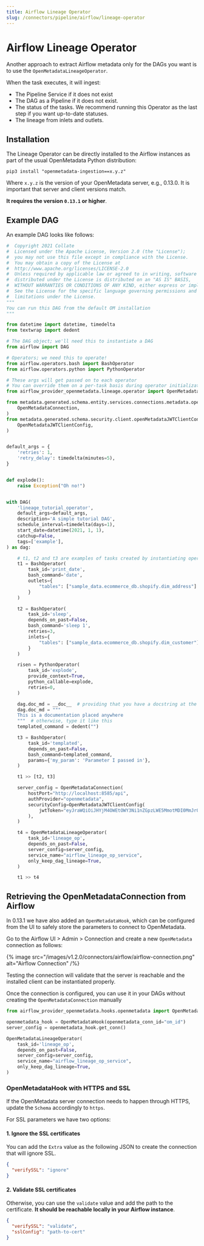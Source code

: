 ```yaml
---
title: Airflow Lineage Operator
slug: /connectors/pipeline/airflow/lineage-operator
---
```


# Airflow Lineage Operator

Another approach to extract Airflow metadata only for the DAGs you want is to use the `OpenMetadataLineageOperator`.

When the task executes, it will ingest:
- The Pipeline Service if it does not exist
- The DAG as a Pipeline if it does not exist.
- The status of the tasks. We recommend running this Operator as the last step if you want up-to-date statuses.
- The lineage from inlets and outlets.

## Installation

The Lineage Operator can be directly installed to the Airflow instances as part of the usual OpenMetadata Python
distribution:

```commandline
pip3 install "openmetadata-ingestion==x.y.z"
```

Where `x.y.z` is the version of your OpenMetadata server, e.g., 0.13.0. It is important that server and client
versions match.

**It requires the version `0.13.1` or higher**.

## Example DAG

An example DAG looks like follows:

```python
#  Copyright 2021 Collate
#  Licensed under the Apache License, Version 2.0 (the "License");
#  you may not use this file except in compliance with the License.
#  You may obtain a copy of the License at
#  http://www.apache.org/licenses/LICENSE-2.0
#  Unless required by applicable law or agreed to in writing, software
#  distributed under the License is distributed on an "AS IS" BASIS,
#  WITHOUT WARRANTIES OR CONDITIONS OF ANY KIND, either express or implied.
#  See the License for the specific language governing permissions and
#  limitations under the License.
"""
You can run this DAG from the default OM installation
"""

from datetime import datetime, timedelta
from textwrap import dedent

# The DAG object; we'll need this to instantiate a DAG
from airflow import DAG

# Operators; we need this to operate!
from airflow.operators.bash import BashOperator
from airflow.operators.python import PythonOperator

# These args will get passed on to each operator
# You can override them on a per-task basis during operator initialization
from airflow_provider_openmetadata.lineage.operator import OpenMetadataLineageOperator

from metadata.generated.schema.entity.services.connections.metadata.openMetadataConnection import (
    OpenMetadataConnection,
)
from metadata.generated.schema.security.client.openMetadataJWTClientConfig import (
    OpenMetadataJWTClientConfig,
)


default_args = {
    'retries': 1,
    'retry_delay': timedelta(minutes=5),
}


def explode():
    raise Exception("Oh no!")


with DAG(
    'lineage_tutorial_operator',
    default_args=default_args,
    description='A simple tutorial DAG',
    schedule_interval=timedelta(days=1),
    start_date=datetime(2021, 1, 1),
    catchup=False,
    tags=['example'],
) as dag:

    # t1, t2 and t3 are examples of tasks created by instantiating operators
    t1 = BashOperator(
        task_id='print_date',
        bash_command='date',
        outlets={
            "tables": ["sample_data.ecommerce_db.shopify.dim_address"]
        }
    )

    t2 = BashOperator(
        task_id='sleep',
        depends_on_past=False,
        bash_command='sleep 1',
        retries=3,
        inlets={
            "tables": ["sample_data.ecommerce_db.shopify.dim_customer"]
        }
    )

    risen = PythonOperator(
        task_id='explode',
        provide_context=True,
        python_callable=explode,
        retries=0,
    )

    dag.doc_md = __doc__  # providing that you have a docstring at the beginning of the DAG
    dag.doc_md = """
    This is a documentation placed anywhere
    """  # otherwise, type it like this
    templated_command = dedent("")

    t3 = BashOperator(
        task_id='templated',
        depends_on_past=False,
        bash_command=templated_command,
        params={'my_param': 'Parameter I passed in'},
    )

    t1 >> [t2, t3]

    server_config = OpenMetadataConnection(
        hostPort="http://localhost:8585/api",
        authProvider="openmetadata",
        securityConfig=OpenMetadataJWTClientConfig(
            jwtToken="eyJraWQiOiJHYjM4OWEtOWY3Ni1nZGpzLWE5MmotMDI0MmJrOTQzNTYiLCJ0eXAiOiJKV1QiLCJhbGciOiJSUzI1NiJ9.eyJzdWIiOiJhZG1pbiIsImlzQm90IjpmYWxzZSwiaXNzIjoib3Blbi1tZXRhZGF0YS5vcmciLCJpYXQiOjE2NjM5Mzg0NjIsImVtYWlsIjoiYWRtaW5Ab3Blbm1ldGFkYXRhLm9yZyJ9.tS8um_5DKu7HgzGBzS1VTA5uUjKWOCU0B_j08WXBiEC0mr0zNREkqVfwFDD-d24HlNEbrqioLsBuFRiwIWKc1m_ZlVQbG7P36RUxhuv2vbSp80FKyNM-Tj93FDzq91jsyNmsQhyNv_fNr3TXfzzSPjHt8Go0FMMP66weoKMgW2PbXlhVKwEuXUHyakLLzewm9UMeQaEiRzhiTMU3UkLXcKbYEJJvfNFcLwSl9W8JCO_l0Yj3ud-qt_nQYEZwqW6u5nfdQllN133iikV4fM5QZsMCnm8Rq1mvLR0y9bmJiD7fwM1tmJ791TUWqmKaTnP49U493VanKpUAfzIiOiIbhg"
        ),
    )

    t4 = OpenMetadataLineageOperator(
        task_id='lineage_op',
        depends_on_past=False,
        server_config=server_config,
        service_name="airflow_lineage_op_service",
        only_keep_dag_lineage=True,
    )

    t1 >> t4
```

## Retrieving the OpenMetadataConnection from Airflow

In 0.13.1 we have also added an `OpenMetadataHook`, which can be configured from the UI to safely store
the parameters to connect to OpenMetadata.

Go to the Airflow UI > Admin > Connection and create a new `OpenMetadata` connection as follows:

{% image src="/images/v1.2.0/connectors/airflow/airflow-connection.png" alt="Airflow Connection" /%}

Testing the connection will validate that the server is reachable and the installed client can be instantiated properly.

Once the connection is configured, you can use it in your DAGs without creating the `OpenMetadataConnection` manually

```python
from airflow_provider_openmetadata.hooks.openmetadata import OpenMetadataHook

openmetadata_hook = OpenMetadataHook(openmetadata_conn_id="om_id")
server_config = openmetadata_hook.get_conn()

OpenMetadataLineageOperator(
    task_id='lineage_op',
    depends_on_past=False,
    server_config=server_config,
    service_name="airflow_lineage_op_service",
    only_keep_dag_lineage=True,
)
```

### OpenMetadataHook with HTTPS and SSL

If the OpenMetadata server connection needs to happen through HTTPS, update the `Schema` accordingly to `https`.

For SSL parameters we have two options:

#### 1. Ignore the SSL certificates

You can add the `Extra` value as the following JSON to create the connection that will ignore SSL.

```json
{
  "verifySSL": "ignore"
}
```

#### 2. Validate SSL certificates

Otherwise, you can use the `validate` value and add the path to the certificate. **It should be reachable locally
in your Airflow instance**.

```json
{
  "verifySSL": "validate",
  "sslConfig": "path-to-cert"
}
```
